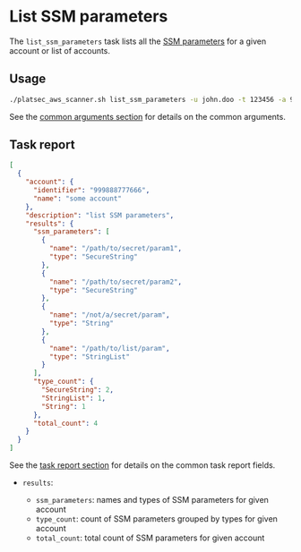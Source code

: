 # List SSM parameters

The `list_ssm_parameters` task lists all the [SSM parameters][aws-param-store] for a given account or list of accounts.

## Usage

```sh
./platsec_aws_scanner.sh list_ssm_parameters -u john.doo -t 123456 -a 999888777666
```

See the [common arguments section](../usage.md#common-arguments) for details on the common arguments.

## Task report

```json
[
  {
    "account": {
      "identifier": "999888777666",
      "name": "some account"
    },
    "description": "list SSM parameters",
    "results": {
      "ssm_parameters": [
        {
          "name": "/path/to/secret/param1",
          "type": "SecureString"
        },
        {
          "name": "/path/to/secret/param2",
          "type": "SecureString"
        },
        {
          "name": "/not/a/secret/param",
          "type": "String"
        },
        {
          "name": "/path/to/list/param",
          "type": "StringList"
        }
      ],
      "type_count": {
        "SecureString": 2,
        "StringList": 1,
        "String": 1
      },
      "total_count": 4
    }
  }
]
```

See the [task report section](../usage.md#task-report) for details on the common task report fields.

* `results`:

  * `ssm_parameters`: names and types of SSM parameters for given account
  * `type_count`: count of SSM parameters grouped by types for given account
  * `total_count`: total count of SSM parameters for given account

[aws-param-store]: https://docs.aws.amazon.com/systems-manager/latest/userguide/systems-manager-parameter-store.html
